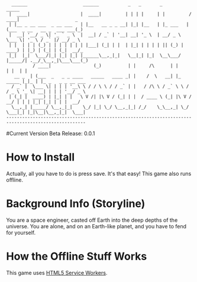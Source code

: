       ______                     ______           _   _       _           _____                         
     |  ____|                   |  ____|         | | | |     | |         / ____|                     _  
     | |__ _ __ ___  _ __ ___   | |__   __ _ _ __| |_| |__   | |_ ___   | (___  _ __   __ _  ___ ___(_) 
     |  __| '__/ _ \| '_ ` _ \  |  __| / _` | '__| __| '_ \  | __/ _ \   \___ \| '_ \ / _` |/ __/ _ \   
     | |  | | | (_) | | | | | | | |___| (_| | |  | |_| | | | | || (_) |  ____) | |_) | (_| | (_|  __/_  
     |_|  |_|  \___/|_| |_| |_| |______\__,_|_|   \__|_| |_|  \__\___/  |_____/| .__/_\__,_|\___\___(_) 
              / ____|                (_)          | |     /\      | |          | |  | |                 
       __ _  | (___  _   _ _ ____   _____   ____ _| |    /  \   __| |_   _____ |_|_ | |_ _   _ _ __ ___ 
      / _` |  \___ \| | | | '__\ \ / / \ \ / / _` | |   / /\ \ / _` \ \ / / _ \ '_ \| __| | | | '__/ _ \
     | (_| |  ____) | |_| | |   \ V /| |\ V / (_| | |  / ____ \ (_| |\ V /  __/ | | | |_| |_| | | |  __/
      \__,_| |_____/ \__,_|_|    \_/ |_| \_/ \__,_|_| /_/    \_\__,_| \_/ \___|_| |_|\__|\__,_|_|  \___|
    ----------------------------------------------------------------------------------------------------
                                                                                                    
                                                                                                    
#Current Version
Beta Release: 0.0.1

# How to Install
Actually, all you have to do is press save. It's that easy! This game also runs offline.

# Background Info (Storyline)
You are a space engineer, casted off Earth into the deep depths of the universe.
You are alone, and on an Earth-like planet, and you have to fend for yourself.

# How the Offline Stuff Works
This game uses [HTML5 Service Workers](https://www.w3.org/TR/service-workers/).
